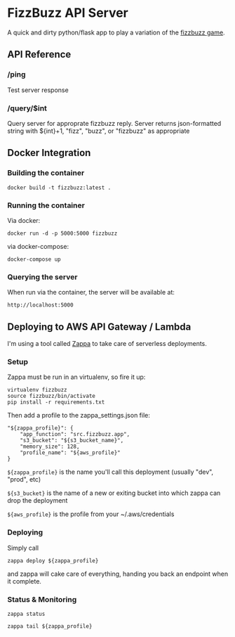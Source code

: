 # FizzBuzz API Server
A quick and dirty python/flask app to play a variation
of the [fizzbuzz game](https://en.wikipedia.org/wiki/Fizz_buzz).

## API Reference
### /ping
Test server response

### /query/$int
Query server for approprate fizzbuzz reply. Server returns json-formatted string with ${int}+1, "fizz", "buzz", or "fizzbuzz" as appropriate

## Docker Integration

### Building the container

```docker build -t fizzbuzz:latest .```

### Running the container

Via docker:

```docker run -d -p 5000:5000 fizzbuzz```

via docker-compose:

```docker-compose up```

### Querying the server
When run via the container, the server will be available at: 

```http://localhost:5000```

## Deploying to AWS API Gateway / Lambda
I'm using a tool called [Zappa](https://github.com/Miserlou/Zappa#basic-usage) to take care of serverless deployments.

### Setup
Zappa must be run in an virtualenv, so fire it up:

```
virtualenv fizzbuzz
source fizzbuzz/bin/activate
pip install -r requirements.txt
```

Then add a profile to the zappa_settings.json file:

```
"${zappa_profile}": {
	"app_function": "src.fizzbuzz.app", 
	"s3_bucket": "${s3_bucket_name}",
	"memory_size": 128,
	"profile_name": "${aws_profile}"
}
```

`${zappa_profile}` is the name you'll call this deployment (usually "dev", "prod", etc)

`${s3_bucket}` is the name of a new or exiting bucket into which zappa can drop the deployment

`${aws_profile}` is the profile from your ~/.aws/credentials 

### Deploying
Simply call

```zappa deploy ${zappa_profile}```

and zappa will cake care of everything, handing you back an endpoint when it complete.

### Status & Monitoring
`zappa status`

`zappa tail ${zappa_profile}`